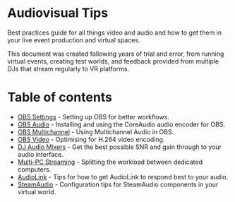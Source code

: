 # Audiovisual Tips
Best practices guide for all things video and audio and how to get them in your live event production and virtual spaces.

This document was created following years of trial and error, from running virtual events, creating test worlds, and feedback provided from multiple DJs that stream regularly to VR platforms.

# Table of contents
- [OBS Settings](obs-interface.md) - Setting up OBS for better workflows.
- [OBS Audio](obs-audio-encoder.md) - Installing and using the CoreAudio audio encoder for OBS.
- [OBS Multichannel](obs-multichannel.md) - Using Multichannel Audio in OBS.
- [OBS Video](obs-video.md) - Optimising for H.264 video encoding.
- [DJ Audio Mixers](audio-mixer-hardware.md) - Get the best possible SNR and gain through to your audio interface.
- [Multi-PC Streaming](multipc-streaming.md) - Splitting the workload between dedicated computers.
- [AudioLink](audiolink-tips.md) - Tips for how to get AudioLink to respond best to your audio.
- [SteamAudio](steamaudio-tips.md) - Configuration tips for SteamAudio components in your virtual world.

